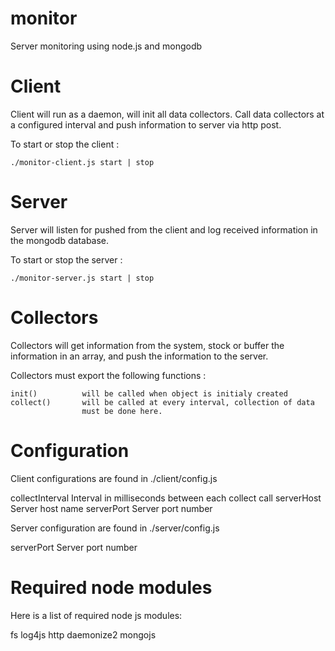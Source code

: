 monitor
=======

Server monitoring using node.js and mongodb

Client
======
Client will run as a daemon, will init all data collectors. Call data collectors 
at a configured interval and push information to server via http post.

To start or stop the client :

    ./monitor-client.js start | stop

Server
======
Server will listen for pushed from the client and log received information in the 
mongodb database.

To start or stop the server :

    ./monitor-server.js start | stop

Collectors
==========
Collectors will get information from the system, stock or buffer the information 
in an array, and push the information to the server.

Collectors must export the following functions : 
	
	init()			will be called when object is initialy created
	collect()		will be called at every interval, collection of data
					must be done here.

Configuration
=============
Client configurations are found in ./client/config.js

collectInterval			Interval in milliseconds between each collect call
serverHost				Server host name
serverPort				Server port number

Server configuration are found in ./server/config.js					

serverPort				Server port number


Required node modules
=====================
Here is a list of required node js modules:

fs
log4js
http
daemonize2
mongojs
 